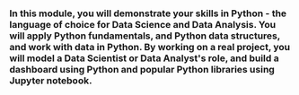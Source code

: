 ### In this module, you will demonstrate your skills in Python - the language of choice for Data Science and Data Analysis. You will apply Python fundamentals, and Python data structures, and work with data in Python. By working on a real project, you will model a Data Scientist or Data Analyst's role, and build a dashboard using Python and popular Python libraries using Jupyter notebook.
